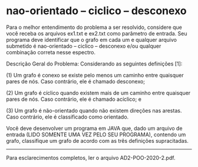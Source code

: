 # nao-orientado – ciclico – desconexo
Para o melhor entendimento do problema a ser resolvido, considere que você receba os arquivos ex1.txt e ex2.txt como parâmetro de entrada. Seu programa deve identificar que o grafo em cada um e qualquer arquivo submetido é nao-orientado – ciclico – desconexo e/ou qualquer combinação correta nesse espectro.



Descrição Geral do Problema: Considerando as seguintes definições [1]:

(1) Um grafo é conexo se existe pelo menos um caminho entre quaisquer pares de nós. Caso contrário, ele é chamado desconexo;

(2) Um grafo é cíclico quando existem mais de um caminho entre quaisquer pares de nós. Caso contrário, ele é chamado acíclico; e

(3) Um grafo é não-orientado quando não existem direções nas arestas. Caso contrário, ele é classificado como orientado.

Você deve desenvolver um programa em JAVA que, dado um arquivo de entrada (LIDO SOMENTE UMA VEZ PELO SEU PROGRAMA), contendo um grafo, classifique um grafo de acordo com as três definições supracitadas.

________________________________________________

Para esclarecimentos completos, ler o arquivo AD2-POO-2020-2.pdf.
